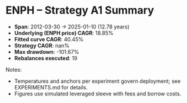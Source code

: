 # ENPH – Strategy A1 Summary

- **Span**: 2012-03-30 → 2025-01-10 (12.78 years)
- **Underlying (ENPH price) CAGR**: 18.85%
- **Fitted curve CAGR**: 40.45%
- **Strategy CAGR**: nan%
- **Max drawdown**: -101.67%
- **Rebalances executed**: 19

Notes:

- Temperatures and anchors per experiment govern deployment; see EXPERIMENTS.md for details.
- Figures use simulated leveraged sleeve with fees and borrow costs.
